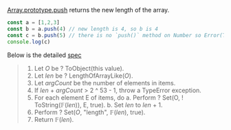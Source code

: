 [Array.prototype.push](https://tc39.es/ecma262/#sec-array.prototype.push) returns the new length of the array.

```js
const a = [1,2,3]
const b = a.push(4) // new length is 4, so b is 4
const c = b.push(5) // there is no `push()` method on Number so Error(TypeError) is thrown
console.log(c)
```

Below is the detailed [spec](https://tc39.es/ecma262/#sec-array.prototype.push)

> 1. Let _O_ be ? ToObject(this value).
> 2. Let _len_ be ? LengthOfArrayLike(_O_).
> 3. Let _argCount_ be the number of elements in items.
> 4. If _len_ + _argCount_ > 2 ^ 53 - 1, throw a TypeError exception.
> 5. For each element E of items, do
>    a. Perform ? Set(O, ! ToString(𝔽(_len_)), E, true).
>    b. Set _len_ to _len_ + 1.
> 6. Perform ? Set(_O_, "length", 𝔽(_len_), true).
> 7. Return 𝔽(_len_).
